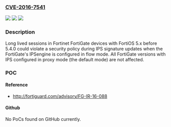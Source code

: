 ### [CVE-2016-7541](https://cve.mitre.org/cgi-bin/cvename.cgi?name=CVE-2016-7541)
![](https://img.shields.io/static/v1?label=Product&message=FortiOS&color=blue)
![](https://img.shields.io/static/v1?label=Version&message=5.0.x%2C%205.2.x%20&color=brightgreen)
![](https://img.shields.io/static/v1?label=Vulnerability&message=Protection%20bypass&color=brightgreen)

### Description

Long lived sessions in Fortinet FortiGate devices with FortiOS 5.x before 5.4.0 could violate a security policy during IPS signature updates when the FortiGate's IPSengine is configured in flow mode. All FortiGate versions with IPS configured in proxy mode (the default mode) are not affected.

### POC

#### Reference
- http://fortiguard.com/advisory/FG-IR-16-088

#### Github
No PoCs found on GitHub currently.

